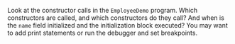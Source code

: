 Look at the constructor calls in the `EmployeeDemo` program. Which constructors are called, and which constructors do they call? And when is the `name` field initialized and the initialization block executed? You may want to add print statements or run the debugger and set breakpoints.
